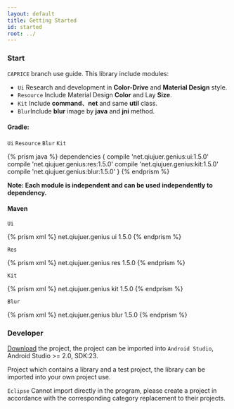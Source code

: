 ```yaml
---
layout: default
title: Getting Started
id: started
root: ../
---
```


### Start

`CAPRICE` branch use guide. This library include modules: 

* `Ui` Research and development in **Color-Drive** and **Material Design** style.
* `Resource` Include Material Design **Color** and Lay **Size**.
* `Kit` Include **command**、**net** and same **util** class.
* `Blur`Include **blur** image by **java** and **jni** method.


#### Gradle:

`Ui` `Resource` `Blur` `Kit`

{% prism java %}
dependencies {
  compile 'net.qiujuer.genius:ui:1.5.0'
  compile 'net.qiujuer.genius:res:1.5.0'
  compile 'net.qiujuer.genius:kit:1.5.0'
  compile 'net.qiujuer.genius:blur:1.5.0'
}
{% endprism %}

**Note: Each module is independent and can be used independently to dependency.**

#### Maven

`Ui`

{% prism xml %}
<dependency>
    <groupId>net.qiujuer.genius</groupId>
    <artifactId>ui</artifactId>
    <version>1.5.0</version>
</dependency>
{% endprism %}


`Res`

{% prism xml %}
<dependency>
    <groupId>net.qiujuer.genius</groupId>
    <artifactId>res</artifactId>
    <version>1.5.0</version>
</dependency>
{% endprism %}


`Kit`

{% prism xml %}
<dependency>
    <groupId>net.qiujuer.genius</groupId>
    <artifactId>kit</artifactId>
    <version>1.5.0</version>
</dependency>
{% endprism %}


`Blur`

{% prism xml %}
<dependency>
    <groupId>net.qiujuer.genius</groupId>
    <artifactId>blur</artifactId>
    <version>1.5.0</version>
</dependency>
{% endprism %}





### Developer

[Download](https://github.com/qiujuer/Genius-Android/archive/master.zip) the project, the project can be imported into `Android Studio`, Android Studio >= 2.0, SDK:23.

Project which contains a library and a test project, the library can be imported into your own project use.

`Eclipse` Cannot import directly in the program, please create a project in accordance with the corresponding category replacement to their projects.